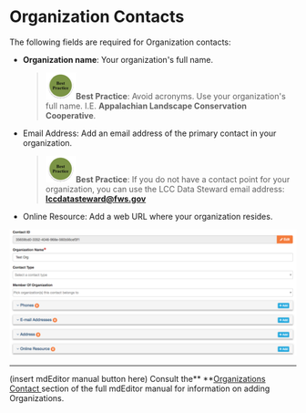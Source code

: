 # Organization Contacts

The following fields are required for Organization contacts:

* **Organization name**: Your organization's full name.

  > ![](/assets/best_practice_small.png)**Best Practice**: Avoid acronyms. Use your organization's full name. I.E. **Appalachian Landscape Conservation Cooperative**.

* Email Address: Add an email address of the primary contact in your organization.

  > ![](/assets/best_practice_small.png)**Best Practice**: If you do not have a contact point for your organization, you can use the LCC Data Steward email address: **lccdatasteward@fws.gov**

* Online Resource: Add a web URL where your organization resides.

![](/assets/org_contact_lcc.png)

---

\(insert mdEditor manual button here\) Consult the** **[Organizations Contact ](https://adiwg.gitbooks.io/mdeditor/content/contact/new/organization.html)section of the full mdEditor manual for information on adding Organizations.


